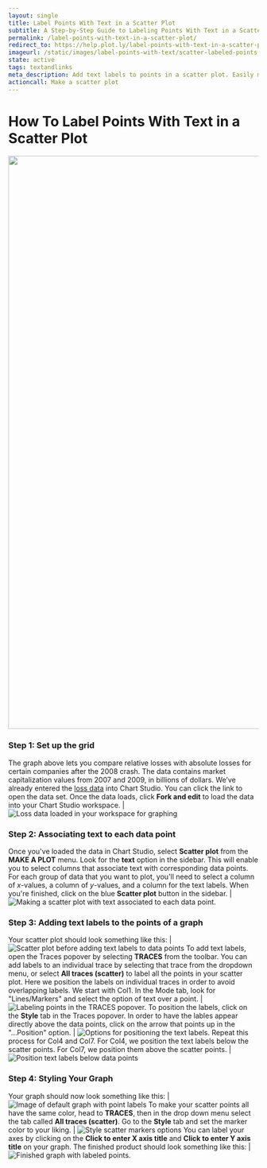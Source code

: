 ```yaml
---
layout: single
title: Label Points With Text in a Scatter Plot
subtitle: A Step-by-Step Guide to Labeling Points With Text in a Scatter Plot
permalink: /label-points-with-text-in-a-scatter-plot/
redirect_to: https://help.plot.ly/label-points-with-text-in-a-scatter-plot/
imageurl: /static/images/label-points-with-text/scatter-labeled-points.png
state: active
tags: textandlinks
meta_description: Add text labels to points in a scatter plot. Easily make interactive graphs online and for free with Chart Studio.
actioncall: Make a scatter plot
---
```


# How To Label Points With Text in a Scatter Plot

<div>
    <a href="https://plot.ly/~Dreamshot/3386" target="_blank" title="Company Losses" style="display: block; text-align: center;"><img src="https://plot.ly/~Dreamshot/3386.png" alt="Company Losses" style="max-width: 100%;width: 1154px;"  width="1154" onerror="this.onerror=null;this.src='https://plot.ly/404.png';" /></a>
    <script data-plotly="Dreamshot:3386" src="https://plot.ly/embed.js" async></script>
</div>

### **Step 1:** Set up the grid

The graph above lets you compare relative losses with absolute losses for certain companies after the 2008 crash. The data contains market capitalization values from 2007 and 2009, in billions of dollars. We’ve already entered the [loss data](https://plot.ly/~Dreamshot/3163) into Chart Studio. You can click the link to open the data set. Once the data loads, click **Fork and edit** to load the data into your Chart Studio workspace. | ![Loss data loaded in your workspace for graphing](http://imgur.com/BJDmvAX.png)

### **Step 2:** Associating text to each data point

Once you've loaded the data in Chart Studio, select **Scatter plot** from the **MAKE A PLOT** menu. Look for the **text** option in the sidebar. This will enable you to select columns that associate text with corresponding data points. For each group of data that you want to plot, you'll need to select a column of $x$-values, a column of $y$-values, and a column for the text labels. When you're finished, click on the blue **Scatter plot** button in the sidebar. | ![Making a scatter plot with text associated to each data point.](http://i.imgur.com/7tqqiEz.png)

### **Step 3:** Adding text labels to the points of a graph

Your scatter plot should look something like this: | ![Scatter plot before adding text labels to data points](http://imgur.com/Djfz4y0.png)
To add text labels, open the Traces popover by selecting **TRACES** from the toolbar. You can add labels to an individual trace by selecting that trace from the dropdown menu, or select **All traces (scatter)** to label all the points in your scatter plot. Here we position the labels on individual traces in order to avoid overlapping labels. We start with Col1. In the Mode tab, look for "Lines/Markers" and select the option of text over a point. | ![Labeling points in the TRACES popover.](http://i.imgur.com/RR6XEB0.png)
To position the labels, click on the **Style** tab in the Traces popover. In order to have the lables appear directly above the data points, click on the arrow that points up in the "...Position" option. | ![Options for positioning the text labels.](http://i.imgur.com/zX85dmL.png)
Repeat this process for Col4 and Col7. For Col4, we position the text labels below the scatter points. For Col7, we position them above the scatter points. | ![Position text labels below data points](http://i.imgur.com/AfZNp7L.png)

### **Step 4:** Styling Your Graph

Your graph should now look something like this: | ![Image of default graph with point labels](http://i.imgur.com/e4hzV9Z.png)
To make your scatter points all have the same color, head to **TRACES**, then in the drop down menu select the tab called **All traces (scatter)**. Go to the **Style** tab and set the marker color to your liking. | ![Style scatter markers options](http://i.imgur.com/UleA6Gt.png)
You can label your axes by clicking on the **Click to enter X axis title** and **Click to enter Y axis title** on your graph. The finished product should look something like this: | ![Finished graph with labeled points.](http://i.imgur.com/XxC9gVH.png)
